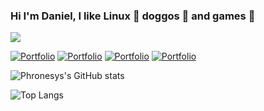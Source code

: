### Hi I'm Daniel, I like Linux 🐧 doggos 🐶 and games 👾 

![](https://komarev.com/ghpvc/?username=phronesys&color=blueviolet)

[![Portfolio](https://github-readme-stats.vercel.app/api/pin/?username=phronesys&repo=portfolio-v2&theme=merko)](https://github.com/phronesys/portfolio-v2)
[![Portfolio](https://github-readme-stats.vercel.app/api/pin/?username=phronesys&repo=hou-movies&theme=merko)](https://github.com/phronesys/hou-movies)
[![Portfolio](https://github-readme-stats.vercel.app/api/pin/?username=phronesys&repo=tenor-angular&theme=merko)](https://github.com/phronesys/tenor-angular)
[![Portfolio](https://github-readme-stats.vercel.app/api/pin/?username=phronesys&repo=pokedex-v2&theme=merko)](https://github.com/phronesys/pokedex-v2)

![Phronesys's GitHub stats](https://github-readme-stats.vercel.app/api?username=phronesys&show_icons=true&theme=merko)

![Top Langs](https://github-readme-stats.vercel.app/api/top-langs/?username=phronesys&count=3&layout=compact&theme=merko)



